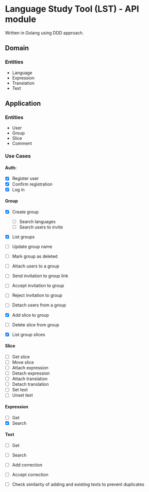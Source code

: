 # Language Study Tool (LST) - API module

Written in Golang using DDD approach.

## Domain
### Entities
- Language
- Expression
- Translation
- Text

## Application
### Entities
- User
- Group
- Slice
- Comment

### Use Cases
#### Auth:
- [x] Register user
- [x] Confirm registration
- [x] Log in

#### Group
- [x] Create group
    - [ ] Search languages
    - [ ] Search users to invite
- [x] List groups
- [ ] Update group name
- [ ] Mark group as deleted
- [ ] Attach users to a group
- [ ] Send invitation to group link
- [ ] Accept invitation to group
- [ ] Reject invitation to group
- [ ] Detach users from a group
- [x] Add slice to group
- [ ] Delete slice from group
- [x] List group slices


#### Slice
- [ ] Get slice
- [ ] Move slice
- [ ] Attach expression
- [ ] Detach expression
- [ ] Attach translation
- [ ] Detach translation
- [ ] Set text
- [ ] Unset text

#### Expression
- [ ] Get
- [x] Search

#### Text
- [ ] Get
- [ ] Search
- [ ] Add correction
- [ ] Accept correction
- [ ] Check similarity of adding and existing texts to prevent duplicates

